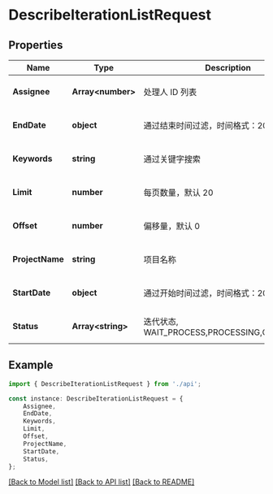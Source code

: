 # DescribeIterationListRequest


## Properties

Name | Type | Description | Notes
------------ | ------------- | ------------- | -------------
**Assignee** | **Array&lt;number&gt;** | 处理人 ID 列表 | [optional] [default to undefined]
**EndDate** | **object** | 通过结束时间过滤，时间格式：2020-12-12 | [optional] [default to undefined]
**Keywords** | **string** | 通过关键字搜索 | [optional] [default to undefined]
**Limit** | **number** | 每页数量，默认 20 | [optional] [default to undefined]
**Offset** | **number** | 偏移量，默认 0 | [optional] [default to undefined]
**ProjectName** | **string** | 项目名称 | [optional] [default to undefined]
**StartDate** | **object** | 通过开始时间过滤，时间格式：2020-12-12 | [optional] [default to undefined]
**Status** | **Array&lt;string&gt;** | 迭代状态,  WAIT_PROCESS,PROCESSING,COMPLETED | [optional] [default to undefined]

## Example

```typescript
import { DescribeIterationListRequest } from './api';

const instance: DescribeIterationListRequest = {
    Assignee,
    EndDate,
    Keywords,
    Limit,
    Offset,
    ProjectName,
    StartDate,
    Status,
};
```

[[Back to Model list]](../README.md#documentation-for-models) [[Back to API list]](../README.md#documentation-for-api-endpoints) [[Back to README]](../README.md)
